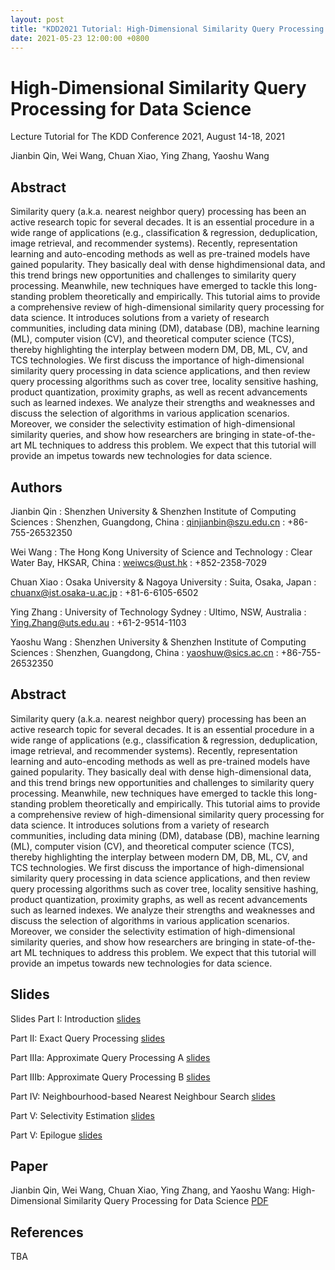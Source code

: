 ```yaml
---
layout: post
title: "KDD2021 Tutorial: High-Dimensional Similarity Query Processing for Data Science"
date: 2021-05-23 12:00:00 +0800
---
```


<style>
    dl>dt {
        font-size: 1.25em;
        font-weight: bold;
    }
    dl>dt:not(:first-child){
        margin-top: .5em;
    }
</style>

# High-Dimensional Similarity Query Processing for Data Science

Lecture Tutorial for The KDD Conference 2021, August 14-18, 2021

Jianbin Qin, Wei Wang, Chuan Xiao, Ying Zhang, Yaoshu Wang

## Abstract 

Similarity query (a.k.a. nearest neighbor query) processing has been an active research topic for several decades. It is an essential procedure in a wide range of applications (e.g., classification & regression, deduplication, image retrieval, and recommender systems). Recently, representation learning and auto-encoding methods as well as pre-trained models have gained popularity. They basically deal with dense highdimensional data, and this trend brings new opportunities and challenges to similarity query processing. Meanwhile, new techniques have emerged to tackle this long-standing problem theoretically and empirically. This tutorial aims to provide a comprehensive review of high-dimensional similarity query processing for data science. It introduces solutions from a variety of research communities, including data mining (DM), database (DB), machine learning (ML), computer vision (CV), and theoretical computer science (TCS), thereby highlighting the interplay between modern DM, DB, ML, CV, and TCS technologies. We first discuss the importance of high-dimensional similarity query processing in data science applications, and then review query processing algorithms such as cover tree, locality sensitive hashing, product quantization, proximity graphs, as well as recent advancements such as learned indexes. We analyze their strengths and weaknesses and discuss the selection of algorithms in various application scenarios. Moreover, we consider the selectivity estimation of high-dimensional similarity queries, and show how researchers are bringing in state-of-the-art ML techniques to address this problem. We expect that this tutorial will provide an impetus towards new technologies for data science.



## Authors

Jianbin Qin
: Shenzhen University & Shenzhen Institute of Computing Sciences
: Shenzhen, Guangdong, China
: qinjianbin@szu.edu.cn
: +86-755-26532350

Wei Wang
: The Hong Kong University of Science and Technology
: Clear Water Bay, HKSAR, China
: weiwcs@ust.hk
: +852-2358-7029

Chuan Xiao
: Osaka University & Nagoya University
: Suita, Osaka, Japan
: chuanx@ist.osaka-u.ac.jp
: +81-6-6105-6502

Ying Zhang
: University of Technology Sydney
: Ultimo, NSW, Australia
: Ying.Zhang@uts.edu.au
: +61-2-9514-1103

Yaoshu Wang
: Shenzhen University & Shenzhen Institute of Computing Sciences
: Shenzhen, Guangdong, China
: yaoshuw@sics.ac.cn
: +86-755-26532350

## Abstract

Similarity query (a.k.a. nearest neighbor query) processing
has been an active research topic for several decades. It is an
essential procedure in a wide range of applications (e.g., 
classification & regression, deduplication, image retrieval, and
recommender systems). Recently, representation learning
and auto-encoding methods as well as pre-trained models
have gained popularity. They basically deal with dense 
high-dimensional data, and this trend brings new opportunities
and challenges to similarity query processing. Meanwhile,
new techniques have emerged to tackle this long-standing
problem theoretically and empirically.
This tutorial aims to provide a comprehensive review of
high-dimensional similarity query processing for data science. 
It introduces solutions from a variety of research communities, 
including data mining (DM), database (DB), machine learning (ML), 
computer vision (CV), and theoretical
computer science (TCS), thereby highlighting the interplay
between modern DM, DB, ML, CV, and TCS technologies. We
first discuss the importance of high-dimensional similarity
query processing in data science applications, and then review 
query processing algorithms such as cover tree, locality
sensitive hashing, product quantization, proximity graphs,
as well as recent advancements such as learned indexes. We
analyze their strengths and weaknesses and discuss the selection 
of algorithms in various application scenarios. Moreover,
we consider the selectivity estimation of high-dimensional
similarity queries, and show how researchers are bringing
in state-of-the-art ML techniques to address this problem.
We expect that this tutorial will provide an impetus towards
new technologies for data science.

## Slides

Slides
Part I: Introduction [slides](/assets/KDD21-tutorial-1-intro-wang.pdf)

Part II: Exact Query Processing [slides](/assets/KDD21-tutorial-2-exact-qin.pdf)

Part IIIa: Approximate Query Processing A [slides](/assets/KDD21-tutorial-3a-ANN-wang.pdf)

Part IIIb: Approximate Query Processing B [slides](/assets/KDD21-tutorial-3b-ANN-wang.pdf)

Part IV: Neighbourhood-based Nearest Neighbour Search [slides](/assets/KDD21-tutorial-4-knn-graph-zhang.pdf)

Part V: Selectivity Estimation [slides](/assets/KDD21-tutorial-5-selectivity-xiao.pdf)

Part V: Epilogue [slides](/assets/KDD21-tutorial-6-epilogue-wang.pdf)


## Paper

Jianbin Qin, Wei Wang, Chuan Xiao, Ying Zhang, and Yaoshu Wang: High-Dimensional Similarity Query Processing for Data Science [PDF](/assets/KDD_2021_Tutorial.pdf)



## References
TBA




